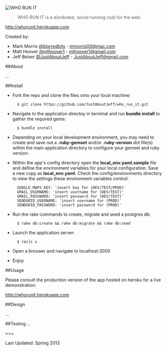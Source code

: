 ![WHO RUN IT](http://i.minus.com/iFQ6RJ7jHO4LB.png "WHO RUN IT")

> WHO RUN IT is a disributed, social running club for the web.

<http://whorunit.herokuapp.com>

Created by:

- Mark Morris [@blurredbits](http://www.twitter.com/blurredbits) - <mmorris00@mac.com>
- Matt Hoover [@mthoover1](http://www.twitter.com/mthoover1) - <mthoover1@gmail.com>
- Jeff Belser [@JustAboutJeff](http://www.twitter.com/justaboutjeff) - <JustAboutJeff@gmail.com>

##About

 ...


##Install

- Fork the repo and clone the files onto your local machine:

    	$ git clone https://github.com/JustAboutJeff/who_run_it.git

- Navigate to the application directoy in terminal and run **bundle install** to gather the required gems:

    	$ bundle install

- Depending on your local development environment, you may need to create and save out a **.ruby-gemset** and/or **.ruby-version** dot file(s) within the main application directory to configure your gemset and ruby version.

- Within the app's config directory open the **local_env.yaml.sample** file and define the environment variables for your local configuration. Save a new copy as **local_env.yaml**. Check the config/environments directory to view the settings these environment variables control:

    	GOOGLE_MAPS_KEY: 'insert key for (DEV/TEST/PROD)'
    	GMAIL_USERNAME: 'insert username for (DEV/TEST)'
    	GMAIL_PASSWORD: 'insert password for (DEV/TEST)'
    	SENDGRID_USERNAME: 'insert username for (PROD)'
    	SENDGRID_PASSWORD: 'insert password for (PROD)'

- Run the rake commands to create, migrate and seed a postgres db:

    	$ rake db:create && rake db:migrate && rake db:seed

- Launch the application server:

		$ rails s

- Open a broswer and navigate to localhost:3000

- Enjoy

##Usage

Please consult the production version of the app hosted on heroku for a live demonstration:

<http://whorunit.herokuapp.com>

##Design

 ...


##Testing
 ...

===

Last Updated: Spring 2013

